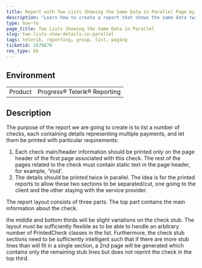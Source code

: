 ```yaml
---
title: Report with Two Lists Showing the Same Data in Parallel Page by Page
description: "Learn how to create a report that shows the same data twice per page in parallel in Telerik Reporting."
type: how-to
page_title: Two Lists Showing the Same Data in Parallel
slug: two-lists-show-details-in-parallel
tags: telerik, reporting, group, list, paging
ticketid: 1670679
res_type: kb
---
```


## Environment

<table>
	<tbody>
		<tr>
			<td>Product</td>
			<td>Progress® Telerik® Reporting</td>
		</tr>
	</tbody>
</table>

## Description

The purpose of the report we are going to create is to list a number of checks, each containing details representing multiple payments, and let them be printed with particular requirements:

1. Each check main/header information should be printed only on the page header of the first page associated with this check. The rest of the pages related to the check must contain static text in the page header, for example, 'Void'.
1. The details should be printed twice in parallel. The idea is for the printed reports to allow these two sections to be separated/cut, one going to the client and the other staying with the service provider.


The report layout consists of three parts. The top part contains the main information about the check.





the middle and bottom thirds will be slight variations on the check stub. The layout must be sufficiently flexible as to be able to handle an arbitrary number of PrintedCheck classes in the list. Furthermore, the check stub sections need to be sufficiently intelligent such that if there are more stub lines than will fit in a single section, a 2nd page will be generated which contains only the remaining stub lines but does not reprint the check in the top third.
